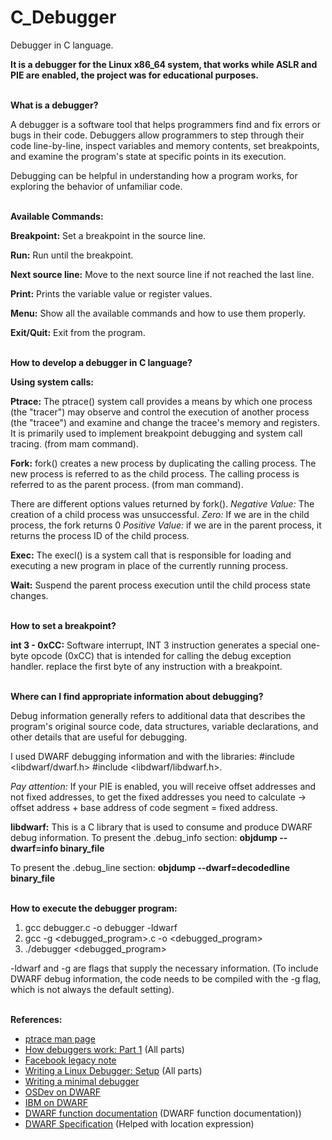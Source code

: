 # C_Debugger
Debugger in C language.

**It is a debugger for the Linux x86_64 system, that works while ASLR and PIE are enabled, the project was for educational purposes.** 
<br><br>

**What is a debugger?**

A debugger is a software tool that helps programmers find and fix errors or bugs in their code. 
Debuggers allow programmers to step through their code line-by-line, inspect variables and memory contents, set breakpoints, and examine the program's state at specific points in its execution.

Debugging can be helpful in understanding how a program works, for exploring the behavior of unfamiliar code.<br><br>



**Available Commands:**


**Breakpoint:** Set a breakpoint in the source line.


**Run:** Run until the breakpoint.


**Next source line:** Move to the next source line if not reached the last line.


**Print:** Prints the variable value or register values.


**Menu:** Show all the available commands and how to use them properly.


**Exit/Quit:** Exit from the program.<br><br>



__How to develop a debugger in C language?__


**Using system calls:**

**Ptrace:** The  ptrace()  system call provides a means by which one process (the "tracer") may observe and control the execution of another process (the  "tracee") and  examine and  change  the  tracee's memory and registers.  
It is primarily used to implement breakpoint debugging and system call tracing.
(from mam command).

**Fork:** fork()  creates  a new process by duplicating the calling process. The new process is referred to as the child process. The calling process is referred to as the parent process. (from man command).

There are different options values returned by fork(). 
_Negative Value:_ The creation of a child process was unsuccessful.
_Zero:_ If we are in the child process, the fork returns 0
_Positive Value:_ if we are in the parent process, it returns the process ID of the child process.

**Exec:** The execl() is a system call that is responsible for loading and executing a new program in place of the currently running process.
 
**Wait:** Suspend the parent process execution until the child process state changes.<br><br>




**How to set a breakpoint?**
 
**int 3 - 0xCC:** Software interrupt, INT 3 instruction generates a special one-byte opcode (0xCC) that is intended for calling the debug exception handler. replace the first byte of any instruction with a breakpoint.<br><br>  




**Where can I find appropriate information about debugging?**

Debug information generally refers to additional data that describes the program's original source code, data structures, variable declarations, and other details that are useful for debugging.

I used DWARF debugging information and with the libraries: 
#include <libdwarf/dwarf.h>
#include <libdwarf/libdwarf.h>.

_Pay attention:_
If your PIE is enabled, you will receive offset addresses and not fixed addresses, to get the fixed addresses you need to calculate -> offset address + base address of code segment = fixed address.

**libdwarf:** This is a C library that is used to consume and produce DWARF debug information.
To present the .debug_info section: **objdump --dwarf=info binary_file**

To present the .debug_line section: **objdump --dwarf=decodedline binary_file** 
<br><br>


**How to execute the debugger program:**

1.   gcc debugger.c -o debugger -ldwarf  
2.   gcc -g <debugged_program>.c -o <debugged_program>
3.   ./debugger <debugged_program>

-ldwarf and -g are flags that supply the necessary information.
(To include DWARF debug information, the code needs to be compiled with the -g flag, which is not always the default setting).<br><br>



**References:**  
- [ptrace man page](https://man7.org/linux/man-pages/man2/ptrace.2.html)  
- [How debuggers work: Part 1](https://eli.thegreenplace.net/2011/01/23/how-debuggers-work-part-1/) (All parts)  
- [Facebook legacy note](https://www.facebook.com/legacy/notes/1179415802105143/)  
- [Writing a Linux Debugger: Setup](https://blog.tartanllama.xyz/writing-a-linux-debugger-setup/) (All parts)  
- [Writing a minimal debugger](http://sigalrm.blogspot.com/2010/07/writing-minimal-debugger.html)  
- [OSDev on DWARF](https://wiki.osdev.org/DWARF)  
- [IBM on DWARF](https://developer.ibm.com/articles/au-dwarf-debug-format/)  
- [DWARF function documentation](https://nxmnpg.lemoda.net/3/dwarf) (DWARF function documentation))
- [DWARF Specification](https://dwarfstd.org/doc/DWARF5.pdf) (Helped with location expression)
